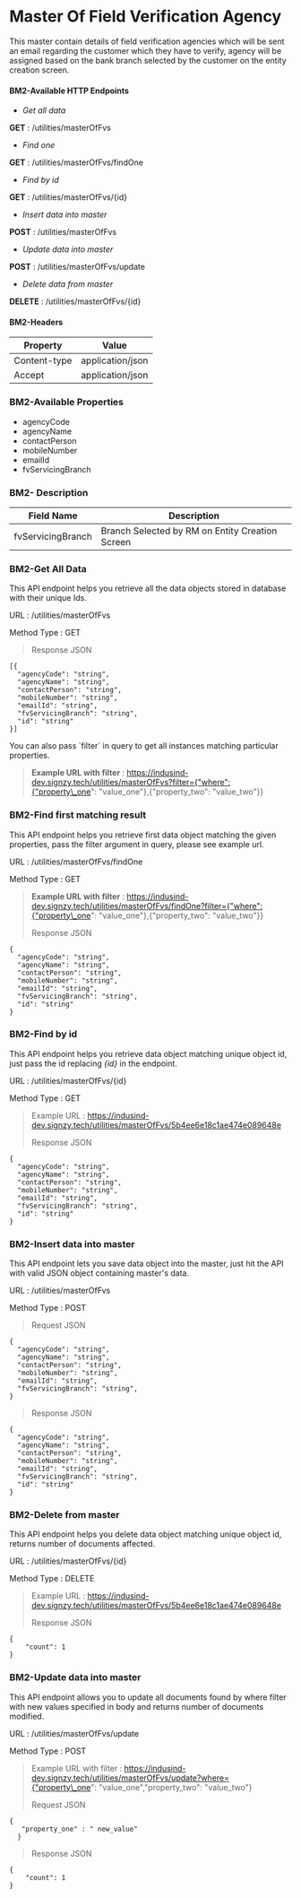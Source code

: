 # Master Of Field Verification Agency



This master contain details of field verification agencies which will be sent an email regarding the customer which they have to verify, agency will be assigned based on the bank branch selected by the customer on the entity creation screen.

#### BM2-Available HTTP Endpoints <a href="#bm2-available-http-endpoints" id="bm2-available-http-endpoints"></a>

* _Get all data_

**GET** : /utilities/masterOfFvs

* _Find one_

**GET** : /utilities/masterOfFvs/findOne

* _Find by id_

**GET** : /utilities/masterOfFvs/{id}

* _Insert data into master_

**POST** : /utilities/masterOfFvs

* _Update data into master_

**POST** : /utilities/masterOfFvs/update

* _Delete data from master_

**DELETE** : /utilities/masterOfFvs/{id}

#### BM2-Headers <a href="#bm2-headers" id="bm2-headers"></a>

| Property     | Value            |
| ------------ | ---------------- |
| Content-type | application/json |
| Accept       | application/json |

### BM2-Available Properties <a href="#bm2-available-properties" id="bm2-available-properties"></a>

* agencyCode
* agencyName
* contactPerson
* mobileNumber
* emailId
* fvServicingBranch

### BM2- Description

| Field Name        | Description                                     |
| ----------------- | ----------------------------------------------- |
| fvServicingBranch | Branch Selected by RM on Entity Creation Screen |

### BM2-Get All Data <a href="#bm2-get-all-data" id="bm2-get-all-data"></a>

This API endpoint helps you retrieve all the data objects stored in database with their unique Ids.

URL : /utilities/masterOfFvs

Method Type : GET

> Response JSON

```
[{
  "agencyCode": "string",
  "agencyName": "string",
  "contactPerson": "string",
  "mobileNumber": "string",
  "emailId": "string",
  "fvServicingBranch": "string",
  "id": "string"
}]
```

&#x20;You can also pass \`filter\` in query to get all instances matching particular properties.

> **Example URL with filter** : https://indusind-dev.signzy.tech/utilities/masterOfFvs?filter={"where":{"property\_one": "value\_one"},{"property\_two": "value\_two"\}}

### BM2-Find first matching result <a href="#bm2-find-first-matching-result" id="bm2-find-first-matching-result"></a>

This API endpoint helps you retrieve first data object matching the given properties, pass the filter argument in query, please see example url.

URL : /utilities/masterOfFvs/findOne

Method Type : GET

> **Example URL with filter** : https://indusind-dev.signzy.tech/utilities/masterOfFvs/findOne?filter={"where":{"property\_one": "value\_one"},{"property\_two": "value\_two"\}}
>
> Response JSON

```
{
  "agencyCode": "string",
  "agencyName": "string",
  "contactPerson": "string",
  "mobileNumber": "string",
  "emailId": "string",
  "fvServicingBranch": "string",
  "id": "string"
}
```

### BM2-Find by id <a href="#bm2-find-by-id" id="bm2-find-by-id"></a>

This API endpoint helps you retrieve data object matching unique object id, just pass the id replacing _{id}_ in the endpoint.

URL : /utilities/masterOfFvs/{id}

Method Type : GET

> Example URL : https://indusind-dev.signzy.tech/utilities/masterOfFvs/5b4ee6e18c1ae474e089648e
>
> Response JSON

```
{
  "agencyCode": "string",
  "agencyName": "string",
  "contactPerson": "string",
  "mobileNumber": "string",
  "emailId": "string",
  "fvServicingBranch": "string",
  "id": "string"
}
```

### BM2-Insert data into master <a href="#bm2-insert-data-into-master" id="bm2-insert-data-into-master"></a>

This API endpoint lets you save data object into the master, just hit the API with valid JSON object containing master's data.

URL : /utilities/masterOfFvs

Method Type : POST

> Request JSON

```
{
  "agencyCode": "string",
  "agencyName": "string",
  "contactPerson": "string",
  "mobileNumber": "string",
  "emailId": "string",
  "fvServicingBranch": "string",
}
```

> Response JSON

```
{
  "agencyCode": "string",
  "agencyName": "string",
  "contactPerson": "string",
  "mobileNumber": "string",
  "emailId": "string",
  "fvServicingBranch": "string",
  "id": "string"
}
```

### BM2-Delete from master <a href="#bm2-delete-from-master" id="bm2-delete-from-master"></a>

This API endpoint helps you delete data object matching unique object id, returns number of documents affected.

URL : /utilities/masterOfFvs/{id}

Method Type : DELETE

> Example URL : https://indusind-dev.signzy.tech/utilities/masterOfFvs/5b4ee6e18c1ae474e089648e
>
> Response JSON

```
{
    "count": 1
}
```

### BM2-Update data into master <a href="#bm2-update-data-into-master" id="bm2-update-data-into-master"></a>

This API endpoint allows you to update all documents found by where filter with new values specified in body and returns number of documents modified.

URL : /utilities/masterOfFvs/update

Method Type : POST

> Example URL with filter : https://indusind-dev.signzy.tech/utilities/masterOfFvs/update?where={"property\_one": "value\_one","property\_two": "value\_two"}
>
> Request JSON

```
{
   "property_one" : " new_value"
  }
```

> Response JSON

```
{
    "count": 1
}
```
